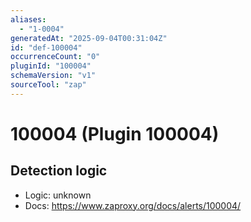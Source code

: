 ```yaml
---
aliases:
  - "1-0004"
generatedAt: "2025-09-04T00:31:04Z"
id: "def-100004"
occurrenceCount: "0"
pluginId: "100004"
schemaVersion: "v1"
sourceTool: "zap"
---
```


# 100004 (Plugin 100004)

## Detection logic

- Logic: unknown
- Docs: https://www.zaproxy.org/docs/alerts/100004/

